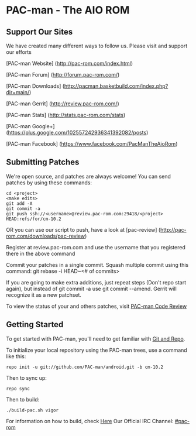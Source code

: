 PAC-man - The AIO ROM
=====================

Support Our Sites
------------------------
We have created many different ways to follow us. Please visit and support our efforts

[PAC-man Website] (http://pac-rom.com/index.html)

[PAC-man Forum] (http://forum.pac-rom.com/)

[PAC-man Downloads] (http://pacman.basketbuild.com/index.php?dir=main/)

[PAC-man Gerrit] (http://review.pac-rom.com/)

[PAC-man Stats] (http://stats.pac-rom.com/stats)

[PAC-man Google+] (https://plus.google.com/102557242936341392082/posts)

[PAC-man Facebook] (https://www.facebook.com/PacManTheAioRom)


Submitting Patches
------------------
We're open source, and patches are always welcome!
You can send patches by using these commands:

    cd <project>
    <make edits>
    git add -A
    git commit -a
    git push ssh://<username>@review.pac-rom.com:29418/<project> HEAD:refs/for/cm-10.2


OR you can use our script to push, have a look at [pac-review] (http://pac-rom.com/downloads/pac-review)

Register at review.pac-rom.com and use the username that you registered there in the above command

Commit your patches in a single commit. Squash multiple commit using this command: git rebase -i HEAD~<# of commits>

If you are going to make extra additions, just repeat steps (Don't repo start again), but instead of git commit -a
use git commit --amend. Gerrit will recognize it as a new patchset.

To view the status of your and others patches, visit [PAC-man Code Review](http://review.pac-rom.com/)


Getting Started
---------------

To get started with PAC-man, you'll need to get
familiar with [Git and Repo](http://source.android.com/download/using-repo).

To initialize your local repository using the PAC-man trees, use a command like this:

    repo init -u git://github.com/PAC-man/android.git -b cm-10.2

Then to sync up:

    repo sync

Then to build:

    ./build-pac.sh vigor

For information on how to build, check [Here](http://forum.xda-developers.com/showthread.php?t=2060017)
Our Official IRC Channel: [#pac-rom](http://webchat.freenode.net/?channels=pac-rom)
